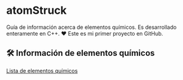 # atomStruck
Guía de información acerca de elementos químicos. Es desarrollado enteramente en C++.
❤️ Este es mi primer proyecto en GitHub.

## 🛠️ Información de elementos químicos
[Lista de elementos químicos](https://www.periodni.com/es/elementos_clasificados_por_numero_atomico.html)

